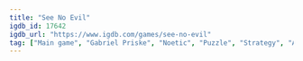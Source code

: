 ```yaml
---
title: "See No Evil"
igdb_id: 17642
igdb_url: "https://www.igdb.com/games/see-no-evil"
tag: ["Main game", "Gabriel Priske", "Noetic", "Puzzle", "Strategy", "Adventure", "Indie", "Single player"]
---
```

